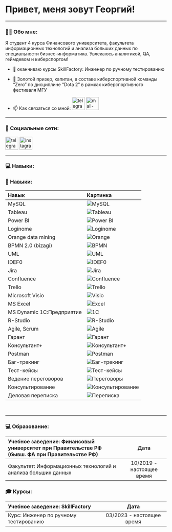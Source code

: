 # Привет, меня зовут Георгий!

---

### :man_technologist: Обо мне:

Я студент 4 курса Финансового университета, факультета информационных технологий и анализа больших данных по специальности бизнес-информатика. Увлекаюсь аналитикой, QA, геймдевом и киберспортом!

- :telescope: оканчиваю курсы SkillFactory: Инженер по ручному тестированию

- :seedling: Золотой призер, капитан, в составе киберспортивной команды “Zero” по дисциплине “Dota 2” в рамках киберспортивного фестиваля МГУ

- :mailbox: Как связаться со мной: [<img src='https://cdn.jsdelivr.net/npm/simple-icons@3.0.1/icons/telegram.svg' alt='telegram' height='40'>](https://t.me/Thain87)  [<img src='https://cdn.jsdelivr.net/npm/simple-icons@3.0.1/icons/mail-dot-ru.svg' alt='mail-dot-ru' height='40'>](vakarian.2000@mail.ru)

---

### 🤝 Социальные сети:
[<img src='https://cdn.jsdelivr.net/npm/simple-icons@3.0.1/icons/telegram.svg' alt='telegram' height='40'>](https://t.me/Thain87)
[<img src='https://cdn.jsdelivr.net/npm/simple-icons@3.0.1/icons/instagram.svg' alt='instagram' height='40'>](https://www.instagram.com/mr.thain007/) 

---

### 💻 Навыки:

### 💼 Навыки:

| Навык                 | Картинка                                              |
| :---------------------| :---------------------------------------------------- |
| MySQL                 | ![MySQL]([https://example.com](https://studprosvet.ru/upload/007/u793/4/6/529e05ac.jpg)/mysql.png)               |
| Tableau               | ![Tableau](https://example.com/tableau.png)           |
| Power BI              | ![Power BI](https://example.com/powerbi.png)          |
| Loginome              | ![Loginome](https://example.com/loginome.png)         |
| Orange data mining    | ![Orange](https://example.com/orange.png)             |
| BPMN 2.0 (bizagi)     | ![BPMN](https://example.com/bpmn.png)                 |
| UML                   | ![UML](https://example.com/uml.png)                   |
| IDEF0                 | ![IDEF0](https://example.com/idef0.png)               |
| Jira                  | ![Jira](https://example.com/jira.png)                 |
| Confluence            | ![Confluence](https://example.com/confluence.png)     |
| Trello                | ![Trello](https://example.com/trello.png)             |
| Microsoft Visio       | ![Visio](https://example.com/visio.png)               |
| MS Excel              | ![Excel](https://example.com/excel.png)               |
| MS Dynamic 1С:Предприятие | ![1C](https://example.com/1c.png)                    |
| R-Studio              | ![R-Studio](https://example.com/rstudio.png)          |
| Agile, Scrum          | ![Agile](https://example.com/agile.png)               |
| Гарант                | ![Гарант](https://example.com/garant.png)             |
| Консультант+          | ![Консультант+](https://example.com/consultant.png)   |
| Postman               | ![Postman](https://example.com/postman.png)           |
| Баг-трекинг           | ![Баг-трекинг](https://example.com/bugtracking.png)   |
| Тест-кейсы            | ![Тест-кейсы](https://example.com/testcases.png)       |
| Ведение переговоров   | ![Переговоры](https://example.com/negotiations.png)   |
| Консультирование      | ![Консультирование](https://example.com/consulting.png) |
| Деловая переписка     | ![Переписка](https://example.com/correspondence.png)  |


<br/>  

---
### 💻 Образование:

| Учебное заведение: Финансовый университет при Правительстве РФ (бывш. ФА при Правительстве РФ) | Дата                         |
| :---------------------------------------------------------- | :-------------------------: |
| Факультет: Информационных технологий и анализа больших данных | 10/2019 - настоящее время   |

### 🎓 Курсы:

| Учебное заведение: SkillFactory                              | Дата                         |
| :---------------------------------------------------------- | :-------------------------: |
| Курс: Инженер по ручному тестированию                          | 03/2023 - настоящее время   |
